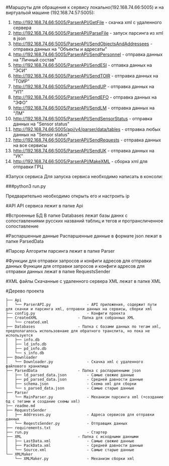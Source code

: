 #Маршруты для обращения к сервису локально(192.168.74.66:5005) и на виртуальой машине (192.168.74.57:5005):
1. http://192.168.74.66:5005/ParserAPI/GetFile - скачка xml c удаленного сервера
2. http://192.168.74.66:5005/ParserAPI/ParseFile - запуск парсинга из xml в json
3. http://192.168.74.66:5005/ParserAPI/SendObjectsAndAddressees - отправка данных на "Объекты и адресаты"
4. http://192.168.74.66:5005/ParserAPI/SendPersonnel - отправка данных на "Личный состав"
5. http://192.168.74.66:5005/ParserAPI/SendESI - отпавка данных на "ЭСИ"
6. http://192.168.74.66:5005/ParserAPI/SendTOIR - отправка данных на "ТОИР"
7. http://192.168.74.66:5005/ParserAPI/SendUP - отправка данных на "УП"
8. http://192.168.74.66:5005/ParserAPI/SendEFO - отправка данных на "ЭФО"
9. http://192.168.74.66:5005/ParserAPI/SendLM - отправка данных на "ЛМ"
10. http://192.168.74.66:5005/ParserAPI/SendSensorStatus - отправка данных на "Sensor status"
11. http://192.168.74.66:5005/api/v4/parser/data/tables - отправка любых данных на "Sensor status"
12. http://192.168.74.66:5005/ParserAPI/SendRequests - отправка данных на все сервисы
13. http://192.168.74.66:5005/ParserAPI/SendUK - отправка данных на "УК"
14. http://192.168.74.66:5005/ParserAPI/MakeXML - сборка xml для отправки ГРЦ

#Запуск сервиса
Для запуска сервиса необходимо написать в консоли:

###python3 run.py

Предварительно необходимо открыть его и настроить ip

#API
API сервиса лежит в папке Api

#Встроенные БД
В папке Databases лежат базы даннх с сопоставлениями русских названий таблиц и тегов и протрансличенное сопоставление

#Распаршенные данные
Распаршенные данные в формате json лежат в папке ParsedData

#Парсер
Алгоритм парсинга лежит в папке Parser

#Функции для отправки запросов и конфиги адресов для отправки данных
Функции для отправки запросов и конфиги адресов для отправки данных лежат в папке RequestsSender

#XML файлы
Скачанные с удаленного сервера XML лежат в папке XML

#Дерево проекта
```
├── Api
│   └── ParserAPI.py                - API приложения, содержит пути для скачки и парсинга xml, отправки данных на сервисы, сборки xml
├── config.py                       - Конфиги проекта
├── CreatedXML                  - Папка для собранных XML
│   └── created.xml
├── Databases                   - Папка с базами данных по тегам xml, предполагалось использовнаие для обратного транслита, но пока не используется
│   ├── info.db
│   ├── ld_info.db
│   ├── pd_info.db
│   └── s_info.db
├── Downloader
│   └── Downloader.py               - Скачка xml с удаленного файлового хранилища
├── ParsedData                  - Папка с распаршенными json
│   ├── ld_parsed_data.json         - Самые свежие данные
│   ├── pd_parsed_data.json         - Средней давности данные
│   ├── schema.json                 - Схема xml для сборки
│   └── s_parsed_data.json          - Самые старые данные
├── Parser                  
│   └── MainParser.py               - Механизм парсинга xml (+создание бд с тегами и создание схемы xml)
├── readme.md
├── RequestsSender
│   ├── Addresses.py                - Адреса сервисов для отправки данных
│   └── ReqestsSender.py            - Отправщик данных
├── requirements.txt
├── run.py                          - Стартер
├── XML                         - Папка с исходными данными
│   ├── LastData.xml                - Самые свежие данные
│   ├── PackData.xml                - Средней давности данные
│   └── Source.xml                  - Самые старые данные
└── XMLMaker
    └── XMLMaker.py                 - Механизм сборки xml
```